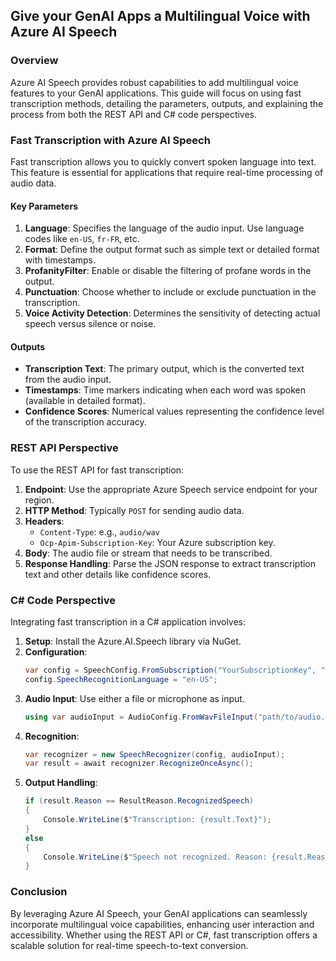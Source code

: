 ﻿## Give your GenAI Apps a Multilingual Voice with Azure AI Speech

### Overview

Azure AI Speech provides robust capabilities to add multilingual voice features to your GenAI applications. This guide will focus on using fast transcription methods, detailing the parameters, outputs, and explaining the process from both the REST API and C# code perspectives.

### Fast Transcription with Azure AI Speech

Fast transcription allows you to quickly convert spoken language into text. This feature is essential for applications that require real-time processing of audio data.

#### Key Parameters

1. **Language**: Specifies the language of the audio input. Use language codes like `en-US`, `fr-FR`, etc.
2. **Format**: Define the output format such as simple text or detailed format with timestamps.
3. **ProfanityFilter**: Enable or disable the filtering of profane words in the output.
4. **Punctuation**: Choose whether to include or exclude punctuation in the transcription.
5. **Voice Activity Detection**: Determines the sensitivity of detecting actual speech versus silence or noise.

#### Outputs

- **Transcription Text**: The primary output, which is the converted text from the audio input.
- **Timestamps**: Time markers indicating when each word was spoken (available in detailed format).
- **Confidence Scores**: Numerical values representing the confidence level of the transcription accuracy.

### REST API Perspective

To use the REST API for fast transcription:

1. **Endpoint**: Use the appropriate Azure Speech service endpoint for your region.
2. **HTTP Method**: Typically `POST` for sending audio data.
3. **Headers**:
   - `Content-Type`: e.g., `audio/wav`
   - `Ocp-Apim-Subscription-Key`: Your Azure subscription key.
4. **Body**: The audio file or stream that needs to be transcribed.
5. **Response Handling**: Parse the JSON response to extract transcription text and other details like confidence scores.

### C# Code Perspective

Integrating fast transcription in a C# application involves:

1. **Setup**: Install the Azure.AI.Speech library via NuGet.
2. **Configuration**:
   ```csharp
   var config = SpeechConfig.FromSubscription("YourSubscriptionKey", "YourServiceRegion");
   config.SpeechRecognitionLanguage = "en-US";
   ```
3. **Audio Input**: Use either a file or microphone as input.
   ```csharp
   using var audioInput = AudioConfig.FromWavFileInput("path/to/audio.wav");
   ```
4. **Recognition**:
   ```csharp
   var recognizer = new SpeechRecognizer(config, audioInput);
   var result = await recognizer.RecognizeOnceAsync();
   ```
5. **Output Handling**:
   ```csharp
   if (result.Reason == ResultReason.RecognizedSpeech)
   {
       Console.WriteLine($"Transcription: {result.Text}");
   }
   else
   {
       Console.WriteLine($"Speech not recognized. Reason: {result.Reason}");
   }
   ```

### Conclusion

By leveraging Azure AI Speech, your GenAI applications can seamlessly incorporate multilingual voice capabilities, enhancing user interaction and accessibility. Whether using the REST API or C#, fast transcription offers a scalable solution for real-time speech-to-text conversion.

